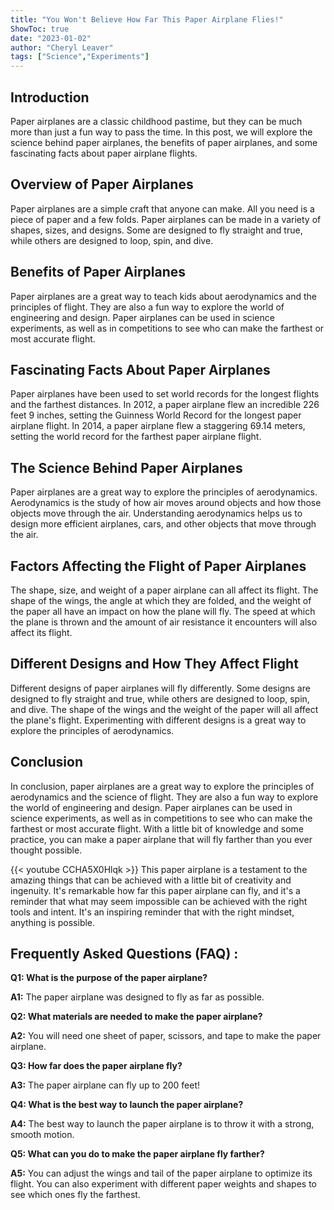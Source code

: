 ```yaml
---
title: "You Won't Believe How Far This Paper Airplane Flies!"
ShowToc: true 
date: "2023-01-02"
author: "Cheryl Leaver" 
tags: ["Science","Experiments"]
---
```

## Introduction

Paper airplanes are a classic childhood pastime, but they can be much more than just a fun way to pass the time. In this post, we will explore the science behind paper airplanes, the benefits of paper airplanes, and some fascinating facts about paper airplane flights.

## Overview of Paper Airplanes

Paper airplanes are a simple craft that anyone can make. All you need is a piece of paper and a few folds. Paper airplanes can be made in a variety of shapes, sizes, and designs. Some are designed to fly straight and true, while others are designed to loop, spin, and dive.

## Benefits of Paper Airplanes

Paper airplanes are a great way to teach kids about aerodynamics and the principles of flight. They are also a fun way to explore the world of engineering and design. Paper airplanes can be used in science experiments, as well as in competitions to see who can make the farthest or most accurate flight.

## Fascinating Facts About Paper Airplanes

Paper airplanes have been used to set world records for the longest flights and the farthest distances. In 2012, a paper airplane flew an incredible 226 feet 9 inches, setting the Guinness World Record for the longest paper airplane flight. In 2014, a paper airplane flew a staggering 69.14 meters, setting the world record for the farthest paper airplane flight.

## The Science Behind Paper Airplanes

Paper airplanes are a great way to explore the principles of aerodynamics. Aerodynamics is the study of how air moves around objects and how those objects move through the air. Understanding aerodynamics helps us to design more efficient airplanes, cars, and other objects that move through the air.

## Factors Affecting the Flight of Paper Airplanes

The shape, size, and weight of a paper airplane can all affect its flight. The shape of the wings, the angle at which they are folded, and the weight of the paper all have an impact on how the plane will fly. The speed at which the plane is thrown and the amount of air resistance it encounters will also affect its flight.

## Different Designs and How They Affect Flight

Different designs of paper airplanes will fly differently. Some designs are designed to fly straight and true, while others are designed to loop, spin, and dive. The shape of the wings and the weight of the paper will all affect the plane's flight. Experimenting with different designs is a great way to explore the principles of aerodynamics.

## Conclusion

In conclusion, paper airplanes are a great way to explore the principles of aerodynamics and the science of flight. They are also a fun way to explore the world of engineering and design. Paper airplanes can be used in science experiments, as well as in competitions to see who can make the farthest or most accurate flight. With a little bit of knowledge and some practice, you can make a paper airplane that will fly farther than you ever thought possible.

{{< youtube CCHA5X0Hlqk >}} 
This paper airplane is a testament to the amazing things that can be achieved with a little bit of creativity and ingenuity. It's remarkable how far this paper airplane can fly, and it's a reminder that what may seem impossible can be achieved with the right tools and intent. It's an inspiring reminder that with the right mindset, anything is possible.

## Frequently Asked Questions (FAQ) :
**Q1: What is the purpose of the paper airplane?**

**A1:** The paper airplane was designed to fly as far as possible.

**Q2: What materials are needed to make the paper airplane?**

**A2:** You will need one sheet of paper, scissors, and tape to make the paper airplane.

**Q3: How far does the paper airplane fly?**

**A3:** The paper airplane can fly up to 200 feet!

**Q4: What is the best way to launch the paper airplane?**

**A4:** The best way to launch the paper airplane is to throw it with a strong, smooth motion.

**Q5: What can you do to make the paper airplane fly farther?**

**A5:** You can adjust the wings and tail of the paper airplane to optimize its flight. You can also experiment with different paper weights and shapes to see which ones fly the farthest.





